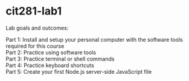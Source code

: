 # cit281-lab1</br>

Lab goals and outcomes:</br>

Part 1: Install and setup your personal computer with the software tools required for this course</br>
Part 2: Practice using software tools</br>
Part 3: Practice terminal or shell commands</br>
Part 4: Practice keyboard shortcuts</br>
Part 5: Create your first Node.js server-side JavaScript file

